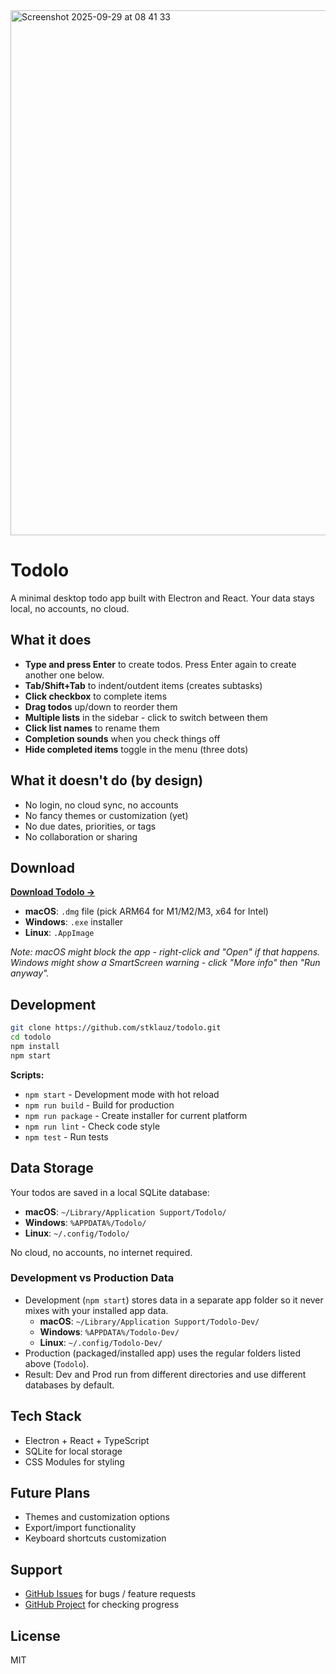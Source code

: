 <img width="1136" height="840" alt="Screenshot 2025-09-29 at 08 41 33" src="https://github.com/user-attachments/assets/eb6472af-786d-4d38-b9df-a67a4fb80334" />

# Todolo
A minimal desktop todo app built with Electron and React. Your data stays local, no accounts, no cloud.

## What it does

- **Type and press Enter** to create todos. Press Enter again to create another one below.
- **Tab/Shift+Tab** to indent/outdent items (creates subtasks)
- **Click checkbox** to complete items
- **Drag todos** up/down to reorder them
- **Multiple lists** in the sidebar - click to switch between them
- **Click list names** to rename them
- **Completion sounds** when you check things off
- **Hide completed items** toggle in the menu (three dots)

## What it doesn't do (by design)

- No login, no cloud sync, no accounts
- No fancy themes or customization (yet)
- No due dates, priorities, or tags
- No collaboration or sharing


## Download

**[Download Todolo →](https://github.com/stklauz/todolo/releases)**

- **macOS**: `.dmg` file (pick ARM64 for M1/M2/M3, x64 for Intel)
- **Windows**: `.exe` installer
- **Linux**: `.AppImage`

*Note: macOS might block the app - right-click and "Open" if that happens. Windows might show a SmartScreen warning - click "More info" then "Run anyway".*

## Development

```bash
git clone https://github.com/stklauz/todolo.git
cd todolo
npm install
npm start
```

**Scripts:**
- `npm start` - Development mode with hot reload
- `npm run build` - Build for production
- `npm run package` - Create installer for current platform
- `npm run lint` - Check code style
- `npm test` - Run tests

## Data Storage

Your todos are saved in a local SQLite database:
- **macOS**: `~/Library/Application Support/Todolo/`
- **Windows**: `%APPDATA%/Todolo/`
- **Linux**: `~/.config/Todolo/`

No cloud, no accounts, no internet required.

### Development vs Production Data

- Development (`npm start`) stores data in a separate app folder so it never mixes with your installed app data.
  - **macOS**: `~/Library/Application Support/Todolo-Dev/`
  - **Windows**: `%APPDATA%/Todolo-Dev/`
  - **Linux**: `~/.config/Todolo-Dev/`
- Production (packaged/installed app) uses the regular folders listed above (`Todolo`).
- Result: Dev and Prod run from different directories and use different databases by default.

## Tech Stack

- Electron + React + TypeScript
- SQLite for local storage
- CSS Modules for styling

## Future Plans

- Themes and customization options
- Export/import functionality
- Keyboard shortcuts customization

## Support

- [GitHub Issues](https://github.com/stklauz/todolo/issues) for bugs / feature requests
- [GitHub Project](https://github.com/users/stklauz/projects/1) for checking progress

## License

MIT
